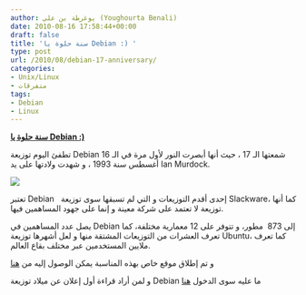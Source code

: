 ```yaml
---
author: يوغرطة بن علي (Youghourta Benali)
date: 2010-08-16 17:58:44+00:00
draft: false
title: 'سنة حلوة يا Debian :) '
type: post
url: /2010/08/debian-17-anniversary/
categories:
- Unix/Linux
- متفرقات
tags:
- Debian
- Linux
---
```


**[سنة حلوة يا Debian :)](http://www.it-scoop.com/2010/08/debian-17-anniversary/)**




تطفئ اليوم توزيعة Debian شمعتها الـ 17 ، حيث أنها أبصرت النور لأول مرة في الـ 16 أغسطس سنة 1993 ، و شهدت ولادتها على يد Ian Murdock.




[![](http://thank.debian.net/static/cakedebian.png )
](http://www.it-scoop.com/2010/08/debian-17-anniversary/)




تعتبر Debian   إحدى أقدم التوزيعات و التي لم تسبقها سوى توزيعة Slackware، كما أنها توزيعة لا تعتمد على شركة معينة و إنما على جهود المساهمين فيها.

يصل عدد المساهمين في Debian إلى 873  مطور، و تتوفر على 12 معمارية مختلفة، كما تعرف العشرات من التوزيعات المشتقة منها و لعل أشهرها توزيعة Ubuntu، كما تعرف ملايين المستخدمين عبر مختلف بقاع العالم.

و تم إطلاق موقع خاص بهذه المناسبة يمكن الوصول إليه من [هنا](http://thank.debian.net/)

و لمن أراد قراءة أول إعلان عن ميلاد توزيعة Debian ما عليه سوى الدخول [هنا](http://groups.google.com/group/comp.os.linux.development/msg/a32d4e2ef3bcdcc6)
